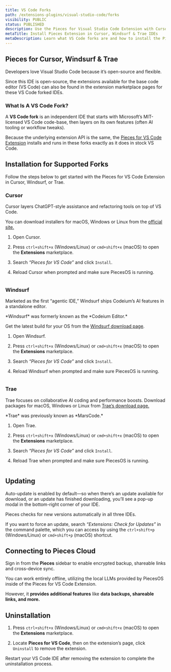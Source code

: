 ```yaml
---
title: VS Code Forks
path: /extensions-plugins/visual-studio-code/forks
visibility: PUBLIC
status: PUBLISHED
description: Use the Pieces for Visual Studio Code Extension with Cursor, Windsurf, and Trae.
metaTitle: Install Pieces Extension in Cursor, Windsurf & Trae IDEs
metaDescription: Learn what VS Code forks are and how to install the Pieces extension in Cursor, Windsurf and Trae. Steps, prerequisites, update tips and download links.
---
```


## Pieces for Cursor, Windsurf & Trae

Developers love Visual Studio Code because it’s open-source and flexible.

Since this IDE is open-source, the extensions available for the base code editor (VS Code) can also be found in the extension marketplace pages for these VS Code forked IDEs.

### What Is A VS Code Fork?

A **VS Code fork** is an independent IDE that starts with Microsoft’s MIT-licensed VS Code code-base, then layers on its own features (often AI tooling or workflow tweaks).

Because the underlying extension API is the same, the [Pieces for VS Code Extension](/products/extensions-plugins/visual-studio-code) installs and runs in these forks exactly as it does in stock VS Code.

## Installation for Supported Forks

Follow the steps below to get started with the Pieces for VS Code Extension in Cursor, Windsurf, or Trae.

### Cursor

Cursor layers ChatGPT-style assistance and refactoring tools on top of VS Code.

You can download installers for macOS, Windows or Linux from the <a target="_blank" href="https://www.cursor.com/downloads">official site.</a>

1. Open Cursor.

2. Press `ctrl+shift+x` (Windows/Linux) or `cmd+shift+x` (macOS) to open the **Extensions** marketplace.

3. Search *“Pieces for VS Code”* and click `Install`.

4. Reload Cursor when prompted and make sure PiecesOS is running.

<Image src="https://storage.googleapis.com/hashnode_product_documentation_assets/visual_studio_extension_assets/vs_code_forks/cursor_installation.png" alt="" align="center" fullwidth="false" />

### Windsurf

Marketed as the first “agentic IDE,” Windsurf ships Codeium’s AI features in a standalone editor.

<Callout type="info">
  *Windsurf* was formerly known as the *Codeium Editor.*
</Callout>

Get the latest build for your OS from the <a target="_blank" href="https://windsurf.com/download">Windsurf download page</a>.

1. Open Windsurf.

2. Press `ctrl+shift+x` (Windows/Linux) or `cmd+shift+x` (macOS) to open the **Extensions** marketplace.

3. Search *“Pieces for VS Code”* and click `Install`.

4. Reload Windsurf when prompted and make sure PiecesOS is running.

<Image src="https://storage.googleapis.com/hashnode_product_documentation_assets/visual_studio_extension_assets/vs_code_forks/windsurf_installation.png" alt="" align="center" fullwidth="false" />

### Trae

Trae focuses on collaborative AI coding and performance boosts. Download packages for macOS, Windows or Linux from <a target="_blank" href="https://www.trae.ai/download">Trae’s download page.</a>

<Callout type="info">
  *Trae* was previously known as *MarsCode.*
</Callout>

1. Open Trae.

2. Press `ctrl+shift+x` (Windows/Linux) or `cmd+shift+x` (macOS) to open the **Extensions** marketplace.

3. Search *“Pieces for VS Code”* and click `Install`.

4. Reload Trae when prompted and make sure PiecesOS is running.

<Image src="https://storage.googleapis.com/hashnode_product_documentation_assets/visual_studio_extension_assets/vs_code_forks/trae_installation.png" alt="" align="center" fullwidth="false" />

## Updating

Auto-update is enabled by default—so when there’s an update available for download, or an update has finished downloading, you’ll see a pop-up modal in the bottom-right corner of your IDE.

<Callout type="tip">
  Pieces checks for new versions automatically in all three IDEs.
</Callout>

If you want to force an update, search *“Extensions: Check for Updates”* in the command palette, which you can access by using the `ctrl+shift+p` (Windows/Linux) or `cmd+shift+p` (macOS) shortcut.

## Connecting to Pieces Cloud

Sign in from the **Pieces** sidebar to enable encrypted backup, shareable links and cross-device sync.

You can work entirely offline, utilizing the local LLMs provided by PiecesOS inside of the Pieces for VS Code Extension.

However, it **provides additional features** like **data backups, shareable links, and more.**

## Uninstallation

1. Press `ctrl+shift+x` (Windows/Linux) or `cmd+shift+x` (macOS) to open the **Extensions** marketplace.

2. Locate **Pieces for VS Code**, then on the extension’s page, click `Uninstall` to remove the extension.

<Callout type="alert">
  Restart your VS Code IDE after removing the extension to complete the uninstallation process.
</Callout>